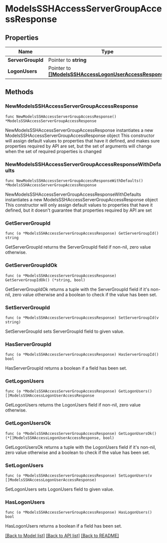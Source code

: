 # ModelsSSHAccessServerGroupAccessResponse

## Properties

Name | Type | Description | Notes
------------ | ------------- | ------------- | -------------
**ServerGroupId** | Pointer to **string** |  | [optional] 
**LogonUsers** | Pointer to [**[]ModelsSSHAccessLogonUserAccessResponse**](ModelsSSHAccessLogonUserAccessResponse.md) |  | [optional] 

## Methods

### NewModelsSSHAccessServerGroupAccessResponse

`func NewModelsSSHAccessServerGroupAccessResponse() *ModelsSSHAccessServerGroupAccessResponse`

NewModelsSSHAccessServerGroupAccessResponse instantiates a new ModelsSSHAccessServerGroupAccessResponse object
This constructor will assign default values to properties that have it defined,
and makes sure properties required by API are set, but the set of arguments
will change when the set of required properties is changed

### NewModelsSSHAccessServerGroupAccessResponseWithDefaults

`func NewModelsSSHAccessServerGroupAccessResponseWithDefaults() *ModelsSSHAccessServerGroupAccessResponse`

NewModelsSSHAccessServerGroupAccessResponseWithDefaults instantiates a new ModelsSSHAccessServerGroupAccessResponse object
This constructor will only assign default values to properties that have it defined,
but it doesn't guarantee that properties required by API are set

### GetServerGroupId

`func (o *ModelsSSHAccessServerGroupAccessResponse) GetServerGroupId() string`

GetServerGroupId returns the ServerGroupId field if non-nil, zero value otherwise.

### GetServerGroupIdOk

`func (o *ModelsSSHAccessServerGroupAccessResponse) GetServerGroupIdOk() (*string, bool)`

GetServerGroupIdOk returns a tuple with the ServerGroupId field if it's non-nil, zero value otherwise
and a boolean to check if the value has been set.

### SetServerGroupId

`func (o *ModelsSSHAccessServerGroupAccessResponse) SetServerGroupId(v string)`

SetServerGroupId sets ServerGroupId field to given value.

### HasServerGroupId

`func (o *ModelsSSHAccessServerGroupAccessResponse) HasServerGroupId() bool`

HasServerGroupId returns a boolean if a field has been set.

### GetLogonUsers

`func (o *ModelsSSHAccessServerGroupAccessResponse) GetLogonUsers() []ModelsSSHAccessLogonUserAccessResponse`

GetLogonUsers returns the LogonUsers field if non-nil, zero value otherwise.

### GetLogonUsersOk

`func (o *ModelsSSHAccessServerGroupAccessResponse) GetLogonUsersOk() (*[]ModelsSSHAccessLogonUserAccessResponse, bool)`

GetLogonUsersOk returns a tuple with the LogonUsers field if it's non-nil, zero value otherwise
and a boolean to check if the value has been set.

### SetLogonUsers

`func (o *ModelsSSHAccessServerGroupAccessResponse) SetLogonUsers(v []ModelsSSHAccessLogonUserAccessResponse)`

SetLogonUsers sets LogonUsers field to given value.

### HasLogonUsers

`func (o *ModelsSSHAccessServerGroupAccessResponse) HasLogonUsers() bool`

HasLogonUsers returns a boolean if a field has been set.


[[Back to Model list]](../README.md#documentation-for-models) [[Back to API list]](../README.md#documentation-for-api-endpoints) [[Back to README]](../README.md)


